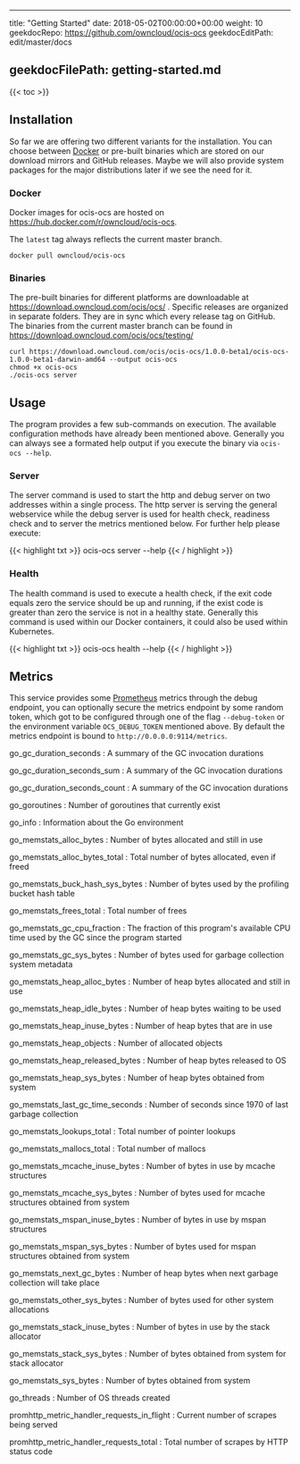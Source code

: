 * * *

title: "Getting Started"
date: 2018-05-02T00:00:00+00:00
weight: 10
geekdocRepo: <https://github.com/owncloud/ocis-ocs>
geekdocEditPath: edit/master/docs

## geekdocFilePath: getting-started.md

{{&lt; toc >}}

## Installation

So far we are offering two different variants for the installation. You can choose between [Docker](https://www.docker.com/) or pre-built binaries which are stored on our download mirrors and GitHub releases. Maybe we will also provide system packages for the major distributions later if we see the need for it.

### Docker

Docker images for ocis-ocs are hosted on <https://hub.docker.com/r/owncloud/ocis-ocs>.

The `latest` tag always reflects the current master branch.

```console
docker pull owncloud/ocis-ocs
```

### Binaries

The pre-built binaries for different platforms are downloadable at <https://download.owncloud.com/ocis/ocs/> . Specific releases are organized in separate folders. They are in sync which every release tag on GitHub. The binaries from the current master branch can be found in <https://download.owncloud.com/ocis/ocs/testing/>

```console
curl https://download.owncloud.com/ocis/ocis-ocs/1.0.0-beta1/ocis-ocs-1.0.0-beta1-darwin-amd64 --output ocis-ocs
chmod +x ocis-ocs
./ocis-ocs server
```

## Usage

The program provides a few sub-commands on execution. The available configuration methods have already been mentioned above. Generally you can always see a formated help output if you execute the binary via `ocis-ocs --help`.

### Server

The server command is used to start the http and debug server on two addresses within a single process. The http server is serving the general webservice while the debug server is used for health check, readiness check and to server the metrics mentioned below. For further help please execute:

{{&lt; highlight txt >}}
ocis-ocs server --help
{{&lt; / highlight >}}

### Health

The health command is used to execute a health check, if the exit code equals zero the service should be up and running, if the exist code is greater than zero the service is not in a healthy state. Generally this command is used within our Docker containers, it could also be used within Kubernetes.

{{&lt; highlight txt >}}
ocis-ocs health --help
{{&lt; / highlight >}}

## Metrics

This service provides some [Prometheus](https://prometheus.io/) metrics through the debug endpoint, you can optionally secure the metrics endpoint by some random token, which got to be configured through one of the flag `--debug-token` or the environment variable `OCS_DEBUG_TOKEN` mentioned above. By default the metrics endpoint is bound to `http://0.0.0.0:9114/metrics`.

go_gc_duration_seconds
: A summary of the GC invocation durations

go_gc_duration_seconds_sum
: A summary of the GC invocation durations

go_gc_duration_seconds_count
: A summary of the GC invocation durations

go_goroutines
: Number of goroutines that currently exist

go_info
: Information about the Go environment

go_memstats_alloc_bytes
: Number of bytes allocated and still in use

go_memstats_alloc_bytes_total
: Total number of bytes allocated, even if freed

go_memstats_buck_hash_sys_bytes
: Number of bytes used by the profiling bucket hash table

go_memstats_frees_total
: Total number of frees

go_memstats_gc_cpu_fraction
: The fraction of this program's available CPU time used by the GC since the program started

go_memstats_gc_sys_bytes
: Number of bytes used for garbage collection system metadata

go_memstats_heap_alloc_bytes
: Number of heap bytes allocated and still in use

go_memstats_heap_idle_bytes
: Number of heap bytes waiting to be used

go_memstats_heap_inuse_bytes
: Number of heap bytes that are in use

go_memstats_heap_objects
: Number of allocated objects

go_memstats_heap_released_bytes
: Number of heap bytes released to OS

go_memstats_heap_sys_bytes
: Number of heap bytes obtained from system

go_memstats_last_gc_time_seconds
: Number of seconds since 1970 of last garbage collection

go_memstats_lookups_total
: Total number of pointer lookups

go_memstats_mallocs_total
: Total number of mallocs

go_memstats_mcache_inuse_bytes
: Number of bytes in use by mcache structures

go_memstats_mcache_sys_bytes
: Number of bytes used for mcache structures obtained from system

go_memstats_mspan_inuse_bytes
: Number of bytes in use by mspan structures

go_memstats_mspan_sys_bytes
: Number of bytes used for mspan structures obtained from system

go_memstats_next_gc_bytes
: Number of heap bytes when next garbage collection will take place

go_memstats_other_sys_bytes
: Number of bytes used for other system allocations

go_memstats_stack_inuse_bytes
: Number of bytes in use by the stack allocator

go_memstats_stack_sys_bytes
: Number of bytes obtained from system for stack allocator

go_memstats_sys_bytes
: Number of bytes obtained from system

go_threads
: Number of OS threads created

promhttp_metric_handler_requests_in_flight
: Current number of scrapes being served

promhttp_metric_handler_requests_total
: Total number of scrapes by HTTP status code
